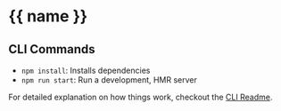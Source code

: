 # {{ name }}

## CLI Commands

- `npm install`: Installs dependencies
- `npm run start`: Run a development, HMR server

For detailed explanation on how things work, checkout the [CLI Readme](https://github.com/developit/preact-cli/blob/master/README.md).
